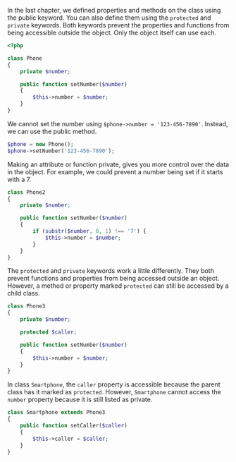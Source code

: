 In the last chapter, we defined properties and methods on the class using the public keyword.
You can also define them using the `protected` and `private` keywords.
Both keywords prevent the properties and functions from being accessible outside the object.
Only the object itself can use each.
```php
<?php

class Phone
{
    private $number;

    public function setNumber($number)
    {
        $this->number = $number;
    }
}
```

We cannot set the number using `$phone->number = '123-456-7890'`.
Instead, we can use the public method.
```php
$phone = new Phone();
$phone->setNumber('123-456-7890');
```

Making an attribute or function private, gives you more control over the data in the object.
For example, we could prevent a number being set if it starts with a 7.
```php
class Phone2
{
    private $number;

    public function setNumber($number)
    {
        if (substr($number, 0, 1) !== '7') {
            $this->number = $number;
        }
    }
}
```

The `protected` and `private` keywords work a little differently.
They both prevent functions and properties from being accessed outside an object.
However, a method or property marked `protected` can still be accessed by a child class.
```php
class Phone3
{
    private $number;

    protected $caller;

    public function setNumber($number)
    {
        $this->number = $number;
    }
}
```

In class `Smartphone`, the `caller` property is accessible because the parent class
has it marked as `protected`. However, `Smartphone` cannot access the `number` property
because it is still listed as private.
```php
class Smartphone extends Phone3
{
    public function setCaller($caller)
    {
        $this->caller = $caller;
    }
}
```
